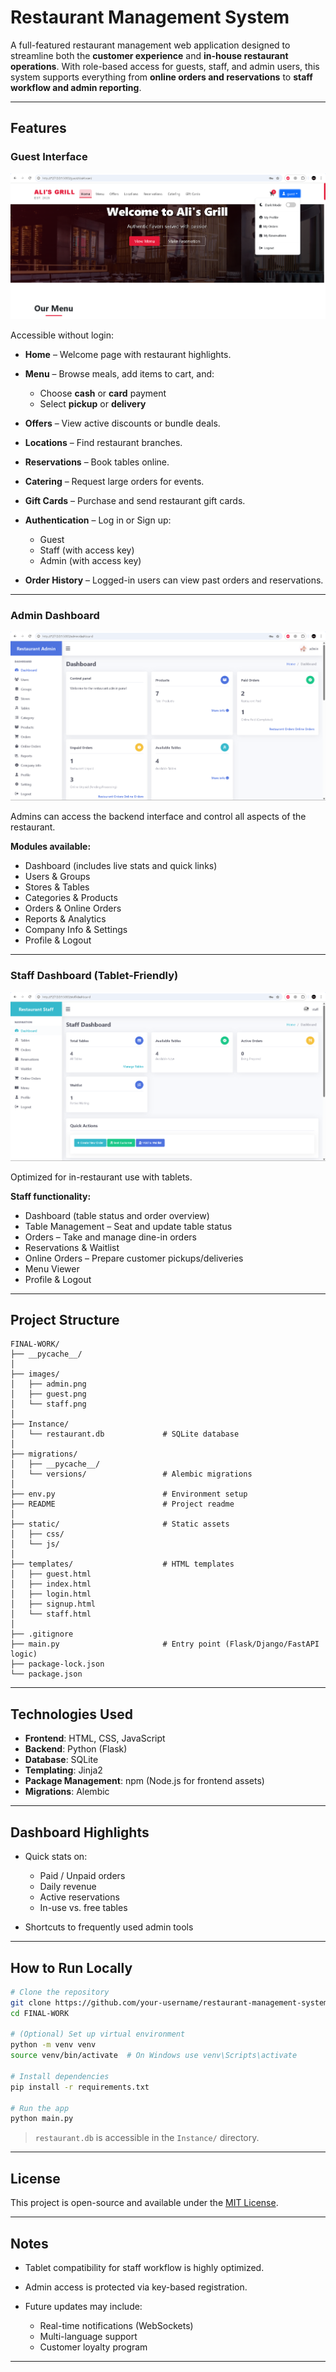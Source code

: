 # Restaurant Management System

A full-featured restaurant management web application designed to streamline both the **customer experience** and **in-house restaurant operations**. With role-based access for guests, staff, and admin users, this system supports everything from **online orders and reservations** to **staff workflow and admin reporting**.

---

## Features

### Guest Interface

![Guest Page](/images/guest.png)

Accessible without login:

* **Home** – Welcome page with restaurant highlights.
* **Menu** – Browse meals, add items to cart, and:

  * Choose **cash** or **card** payment
  * Select **pickup** or **delivery**
* **Offers** – View active discounts or bundle deals.
* **Locations** – Find restaurant branches.
* **Reservations** – Book tables online.
* **Catering** – Request large orders for events.
* **Gift Cards** – Purchase and send restaurant gift cards.
* **Authentication** – Log in or Sign up:

  * Guest
  * Staff (with access key)
  * Admin (with access key)
* **Order History** – Logged-in users can view past orders and reservations.

---

### Admin Dashboard

![Admin Page](/images/admin.png)

Admins can access the backend interface and control all aspects of the restaurant.

**Modules available:**

* Dashboard (includes live stats and quick links)
* Users & Groups
* Stores & Tables
* Categories & Products
* Orders & Online Orders
* Reports & Analytics
* Company Info & Settings
* Profile & Logout

---

### Staff Dashboard (Tablet-Friendly)

![Staff Page](/images/staff.png)

Optimized for in-restaurant use with tablets.

**Staff functionality:**

* Dashboard (table status and order overview)
* Table Management – Seat and update table status
* Orders – Take and manage dine-in orders
* Reservations & Waitlist
* Online Orders – Prepare customer pickups/deliveries
* Menu Viewer
* Profile & Logout

---

## Project Structure

```
FINAL-WORK/
├── __pycache__/
│
├── images/
│   ├── admin.png
│   ├── guest.png 
│   └── staff.png
│
├── Instance/
│   └── restaurant.db             # SQLite database
│
├── migrations/
│   ├── __pycache__/
│   └── versions/                 # Alembic migrations
│
├── env.py                        # Environment setup
├── README                        # Project readme
│
├── static/                       # Static assets
│   ├── css/
│   └── js/
│
├── templates/                    # HTML templates
│   ├── guest.html
│   ├── index.html
│   ├── login.html
│   ├── signup.html
│   └── staff.html
│
├── .gitignore
├── main.py                       # Entry point (Flask/Django/FastAPI logic)
├── package-lock.json
└── package.json
```

---

## Technologies Used

* **Frontend**: HTML, CSS, JavaScript
* **Backend**: Python (Flask)
* **Database**: SQLite
* **Templating**: Jinja2
* **Package Management**: npm (Node.js for frontend assets)
* **Migrations**: Alembic

---

## Dashboard Highlights

* Quick stats on:

  * Paid / Unpaid orders
  * Daily revenue
  * Active reservations
  * In-use vs. free tables
* Shortcuts to frequently used admin tools

---

## How to Run Locally

```bash
# Clone the repository
git clone https://github.com/your-username/restaurant-management-system.git
cd FINAL-WORK

# (Optional) Set up virtual environment
python -m venv venv
source venv/bin/activate  # On Windows use venv\Scripts\activate

# Install dependencies
pip install -r requirements.txt

# Run the app
python main.py
```

>`restaurant.db` is accessible in the `Instance/` directory.

---

## License

This project is open-source and available under the [MIT License](LICENSE).

---

## Notes

* Tablet compatibility for staff workflow is highly optimized.
* Admin access is protected via key-based registration.
* Future updates may include:

  * Real-time notifications (WebSockets)
  * Multi-language support
  * Customer loyalty program

---